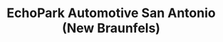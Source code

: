---
title: "EchoPark Automotive San Antonio (New Braunfels)"
url: /new-braunfels/echopark-automotive-san-antonio-new-braunfels/
shop: car
---